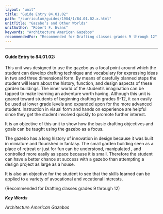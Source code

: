 ```yaml
---
layout: "unit"
title: "Guide Entry 84.01.02"
path: "/curriculum/guides/1984/1/84.01.02.x.html"
unitTitle: "Gazebo’s and Other Worlds"
unitAuthor: "Robert F. Evans"
keywords: "Architecture American Gazebos"
recommendedFor: "Recommended for Drafting classes grades 9 through 12"
---
```

<body>
<hr/>
<h4>
Guide Entry to 84.01.02:
</h4>
This unit was designed to use the gazebo as a focal point around which the student can develop drafting technique and vocabulary for expressing ideas in two and three dimensional form.  By means of carefully planned steps the student will learn about the history, function, and design aspects of these garden buildings.  The inner world of the student’s imagination can be tapped to make learning an adventure worth having.  Although this unit is geared toward students of beginning drafting in grades 9-12, it can easily be used at lower grade levels and expanded upon for the more advanced student. Instruction in visual form and hands on experience are helpful since they get the student involved quickly to promote further interest.
<p>
It is an objective of this unit to show how the basic drafting objectives and goals can be taught using the gazebo as a focus.
</p>
<p>
The gazebo has a long history of innovation in design because it was built in miniature and flourished in fantasy.  The small garden building seen as a place of retreat or just for fun can be understood, manipulated , and controlled more easily as space because it is small.  Therefore the student can have a better chance at success with a gazebo than attempting a design project as large as a house.
</p>
<p>
It is also an objective for the student to see that the skills learned can be applied to a variety of avocational and vocational interests.
</p>
<p>
(Recommended for Drafting classes grades 9 through 12)
</p>
<p>
<b>
<i>
Key Words
</i>
</b>
<br/>
</p>
<p>
<i>
Architecture American Gazebos
</i>
</p>
</body>